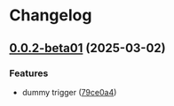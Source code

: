# Changelog

## [0.0.2-beta01](https://github.com/ExpediaGroup/expediagroup-java-sdk/compare/expediagroup-sdk-rest-v0.0.1-beta01...expediagroup-sdk-rest-v0.0.2-beta01) (2025-03-02)


### Features

* dummy trigger ([79ce0a4](https://github.com/ExpediaGroup/expediagroup-java-sdk/commit/79ce0a4aa370afadce7718e2a9bf800a115a158d))
